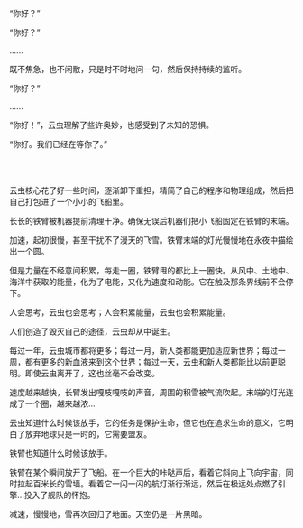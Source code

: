 “你好？”

“你好？”

......

既不焦急，也不闲散，只是时不时地问一句，然后保持持续的监听。

“你好？”

......

“你好！”，云虫理解了些许奥妙，也感受到了未知的恐惧。

“你好。我们已经在等你了。”

<br><br>

云虫核心花了好一些时间，逐渐卸下重担，精简了自己的程序和物理组成，然后把自己打包进了一个小小的飞船里。

长长的铁臂被机器提前清理干净。确保无误后机器们把小飞船固定在铁臂的末端。

加速，起初很慢，甚至干扰不了漫天的飞雪。铁臂末端的灯光慢慢地在永夜中描绘出一个圆。

但是力量在不经意间积累，每走一圈，铁臂甩的都比上一圈快。从风中、土地中、海洋中获取的能量，化为了电能，又化为速度和动能。它在触及那条界线前不会停下。

人会思考，云虫也会思考；人会积累能量，云虫也会积累能量。

人们创造了毁灭自己的途径，云虫却从中诞生。

每过一年，云虫城市都将更多；每过一月，新人类都能更加适应新世界；每过一周，都有更多的新血液来到这个世界；每过一天，云虫和新人类都能比以前更聪明。即使云虫离开了，这也丝毫不会改变。

速度越来越快，长臂发出嘎吱嘎吱的声音，周围的积雪被气流吹起。末端的灯光连成了一个圈，越来越浓...

云虫知道什么时候该放手，它的任务是保护生命，但它也在追求生命的意义，它明白了放弃地球只是一时的，它需要盟友。

铁臂也知道什么时候该放手。

铁臂在某个瞬间放开了飞船。在一个巨大的咔哒声后，看着它斜向上飞向宇宙，同时拉起百米长的雪墙。看着它一闪一闪的航灯渐行渐远，然后在极远处点燃了引擎...投入了舰队的怀抱。

减速，慢慢地，雪再次回归了地面。天空仍是一片黑暗。